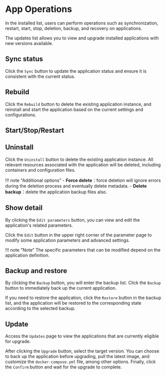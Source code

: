 # App Operations

In the installed list, users can perform operations such as synchronization, restart, start, stop, deletion, backup, and recovery on applications.

The updates list allows you to view and upgrade installed applications with new versions available.

## Sync status

Click the `Sync` button to update the application status and ensure it is consistent with the current status.

## Rebuild

Click the `Rebuild` button to delete the existing application instance, and reinstall and start the application based on the current settings and configurations.

## Start/Stop/Restart

## Uninstall

Click the `Uninstall` button to delete the existing application instance. All relevant resources associated with the application will be deleted, including containers and configuration files.

!!! note "Additional options"
    - **Force delete**：force deletion will ignore errors during the deletion process and eventually delete metadata.
    - **Delete backup**：delete the application backup files also.

## Show detail

By clicking the `Edit parameters` button, you can view and edit the application's related parameters.

Click the `Edit` button in the upper right corner of the parameter page to modify some application parameters and advanced settings. 

!!! note "Note"
    The specific parameters that can be modified depend on the application definition.

## Backup and restore

By clicking the `Backup` button, you will enter the backup list. Click the `Backup` button to immediately back up the current application. 

If you need to restore the application, click the `Restore` button in the backup list, and the application will be restored to the corresponding state according to the selected backup.

## Update

Access the `Updates` page to view the applications that are currently eligible for upgrade.

After clicking the `Upgrade` button, select the target version. You can choose to back up the application before upgrading, pull the latest image, and customize the `docker-compose.yml` file, among other options. Finally, click the `Confirm` button and wait for the upgrade to complete.
